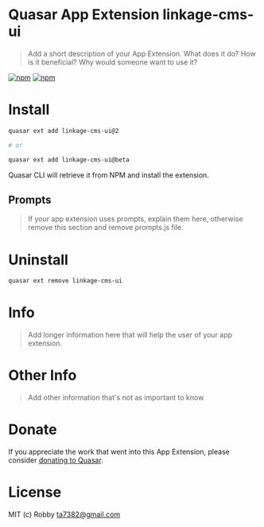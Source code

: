 # Quasar App Extension linkage-cms-ui

> Add a short description of your App Extension. What does it do? How is it beneficial? Why would someone want to use it?

[![npm](https://img.shields.io/npm/v/quasar-app-extension-linkage-cms-ui.svg?label=quasar-app-extension-linkage-cms-ui)](https://www.npmjs.com/package/quasar-app-extension-linkage-cms-ui)
[![npm](https://img.shields.io/npm/dt/quasar-app-extension-linkage-cms-ui.svg)](https://www.npmjs.com/package/quasar-app-extension-linkage-cms-ui)

# Install

```bash
quasar ext add linkage-cms-ui@2

# or

quasar ext add linkage-cms-ui@beta
```

Quasar CLI will retrieve it from NPM and install the extension.

## Prompts

> If your app extension uses prompts, explain them here, otherwise remove this section and remove prompts.js file.

# Uninstall

```bash
quasar ext remove linkage-cms-ui
```

# Info

> Add longer information here that will help the user of your app extension.

# Other Info

> Add other information that's not as important to know

# Donate

If you appreciate the work that went into this App Extension, please consider [donating to Quasar](https://donate.quasar.dev).

# License

MIT (c) Robby <ta7382@gmail.com>
